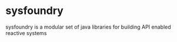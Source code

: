 # sysfoundry
sysfoundry is a modular set of java libraries for building API enabled reactive systems
